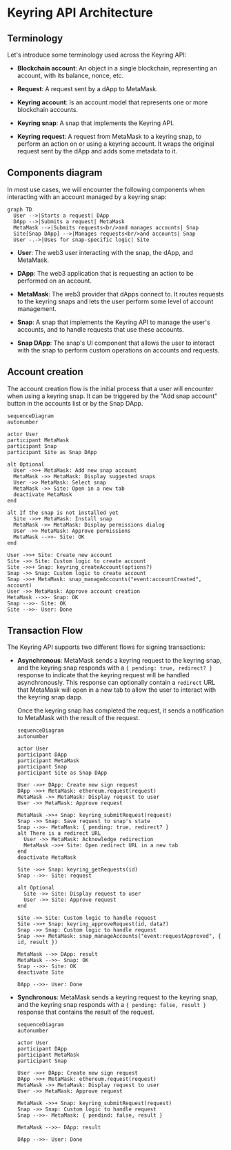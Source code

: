# Keyring API Architecture

## Terminology

Let's introduce some terminology used across the Keyring API:

- **Blockchain account**: An object in a single blockchain, representing an
  account, with its balance, nonce, etc.

- **Request**: A request sent by a dApp to MetaMask.

- **Keyring account**: Is an account model that represents one or more
  blockchain accounts.

- **Keyring snap**: A snap that implements the Keyring API.

- **Keyring request**: A request from MetaMask to a keyring snap, to perform an
  action on or using a keyring account. It wraps the original request sent by
  the dApp and adds some metadata to it.

## Components diagram

In most use cases, we will encounter the following components when interacting
with an account managed by a keyring snap:

```mermaid
graph TD
  User -->|Starts a request| DApp
  DApp -->|Submits a request| MetaMask
  MetaMask -->|Submits requests<br/>and manages accounts| Snap
  Site[Snap DApp] -->|Manages requests<br/>and accounts| Snap
  User -.->|Uses for snap-specific logic| Site
```

- **User**: The web3 user interacting with the snap, the dApp, and MetaMask.

- **DApp**: The web3 application that is requesting an action to be performed
  on an account.

- **MetaMask**: The web3 provider that dApps connect to. It routes requests to
  the keyring snaps and lets the user perform some level of account management.

- **Snap**: A snap that implements the Keyring API to manage the user's
  accounts, and to handle requests that use these accounts.

- **Snap DApp**: The snap's UI component that allows the user to interact with
  the snap to perform custom operations on accounts and requests.

## Account creation

The account creation flow is the initial process that a user will encounter
when using a keyring snap. It can be triggered by the "Add snap account" button
in the accounts list or by the Snap DApp.

```mermaid
sequenceDiagram
autonumber

actor User
participant MetaMask
participant Snap
participant Site as Snap DApp

alt Optional
  User ->>+ MetaMask: Add new snap account
  MetaMask ->> MetaMask: Display suggested snaps
  User ->> MetaMask: Select snap
  MetaMask ->> Site: Open in a new tab
  deactivate MetaMask
end

alt If the snap is not installed yet
  Site ->>+ MetaMask: Install snap
  MetaMask ->> MetaMask: Display permissions dialog
  User ->> MetaMask: Approve permissions
  MetaMask -->>- Site: OK
end

User ->>+ Site: Create new account
Site ->> Site: Custom logic to create account
Site ->>+ Snap: keyring_createAccount(options?)
Snap ->> Snap: Custom logic to create account
Snap ->>+ MetaMask: snap_manageAccounts("event:accountCreated", account)
User ->> MetaMask: Approve account creation
MetaMask -->>- Snap: OK
Snap -->>- Site: OK
Site -->>- User: Done
```

## Transaction Flow

The Keyring API supports two different flows for signing transactions:

- **Asynchronous**: MetaMask sends a keyring request to the keyring snap, and
  the keyring snap responds with a `{ pending: true, redirect? }` response
  to indicate that the keyring request will be handled asynchronously. This
  response can optionally contain a `redirect` URL that MetaMask will open in a
  new tab to allow the user to interact with the keyring snap dapp.

  Once the keyring snap has completed the request, it sends a notification to
  MetaMask with the result of the request.

  ```mermaid
  sequenceDiagram
  autonumber

  actor User
  participant DApp
  participant MetaMask
  participant Snap
  participant Site as Snap DApp

  User ->>+ DApp: Create new sign request
  DApp ->>+ MetaMask: ethereum.request(request)
  MetaMask ->> MetaMask: Display request to user
  User ->> MetaMask: Approve request

  MetaMask ->>+ Snap: keyring_submitRequest(request)
  Snap ->> Snap: Save request to snap's state
  Snap -->>- MetaMask: { pending: true, redirect? }
  alt There is a redirect URL
    User ->> MetaMask: Acknowledge redirection
    MetaMask ->>+ Site: Open redirect URL in a new tab
  end
  deactivate MetaMask

  Site ->>+ Snap: keyring_getRequests(id)
  Snap -->>- Site: request

  alt Optional
    Site ->> Site: Display request to user
    User ->> Site: Approve request
  end

  Site ->> Site: Custom logic to handle request
  Site ->>+ Snap: keyring_approveRequest(id, data?)
  Snap ->> Snap: Custom logic to handle request
  Snap ->>+ MetaMask: snap_manageAccounts("event:requestApproved", { id, result })

  MetaMask -->> DApp: result
  MetaMask -->>- Snap: OK
  Snap -->>- Site: OK
  deactivate Site

  DApp -->>- User: Done
  ```

- **Synchronous**: MetaMask sends a keyring request to the keyring snap, and
  the keyring snap responds with a `{ pending: false, result }` response that
  contains the result of the request.

  ```mermaid
  sequenceDiagram
  autonumber

  actor User
  participant DApp
  participant MetaMask
  participant Snap

  User ->>+ DApp: Create new sign request
  DApp ->>+ MetaMask: ethereum.request(request)
  MetaMask ->> MetaMask: Display request to user
  User ->> MetaMask: Approve request

  MetaMask ->>+ Snap: keyring_submitRequest(request)
  Snap ->> Snap: Custom logic to handle request
  Snap -->>- MetaMask: { pendind: false, result }

  MetaMask -->>- DApp: result

  DApp -->>- User: Done
  ```
